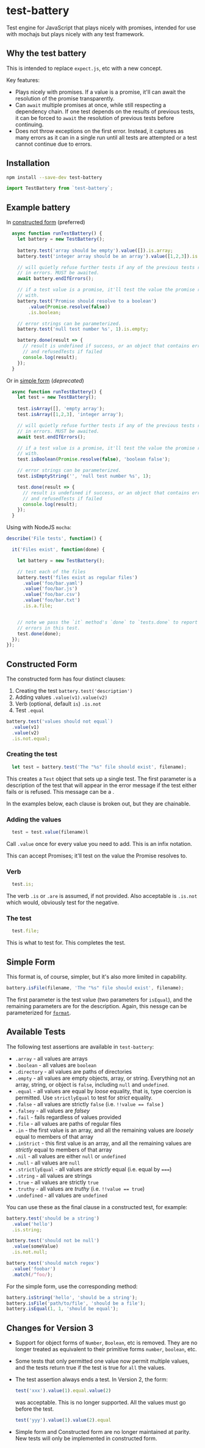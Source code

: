 # test-battery

Test engine for JavaScript that plays nicely with promises, intended for use
with mochajs but plays nicely with any test framework.

## Why the test battery

This is intended to replace `expect.js`, etc with a new concept.

Key features:

- Plays nicely with promises. If a value is a promise, it'll can await the
  resolution of the promise transparently.
- Can `await` multiple promises at once, while still respecting a dependency
  chain. If one test depends on the results of previous tests, it can be
  forced to `await` the resolution of previous tests before continuing.
- Does not throw exceptions on the first error. Instead, it captures as many
  errors as it can in a single run until all tests are attempted or a test
  cannot continue due to errors.

## Installation

```sh
npm install --save-dev test-battery
```

```javascript
import TestBattery from `test-battery`;
```

## Example battery

In [constructed form](#constructed-form) (preferred)

```javascript
  async function runTestBattery() {
    let battery = new TestBattery();
    
    battery.test('array should be empty').value([]).is.array;
    battery.test('integer array should be an array').value([1,2,3]).is.array;

    // will quietly refuse further tests if any of the previous tests resulted
    // in errors. MUST be awaited.
    await battery.endIfErrors();

    // if a test value is a promise, it'll test the value the promise resolves
    // with.
    battery.test('Promise should resolve to a boolean')
        .value(Promise.resolve(false))
        .is.boolean;

    // error strings can be parameterized.
    battery.test('null test number %s', 1).is.empty;

    battery.done(result => {
      // result is undefined if success, or an object that contains errors
      // and refusedTests if failed
      console.log(result);
    });
  }
```

Or in [simple form](#simple-form) (_deprecated_)

```javascript
  async function runTestBattery() {
    let test = new TestBattery();
    
    test.isArray([], 'empty array');
    test.isArray([1,2,3], 'integer array');

    // will quietly refuse further tests if any of the previous tests resulted
    // in errors. MUST be awaited.
    await test.endIfErrors();

    // if a test value is a promise, it'll test the value the promise resolves
    // with.
    test.isBoolean(Promise.resolve(false), 'boolean false');

    // error strings can be parameterized.
    test.isEmptyString('', 'null test number %s', 1);

    test.done(result => {
      // result is undefined if success, or an object that contains errors
      // and refusedTests if failed
      console.log(result);
    });
  }
```

Using with NodeJS `mocha`:

```javascript
describe('File tests', function() {

  it('Files exist', function(done) {

    let battery = new TestBattery();

    // test each of the files
    battery.test('files exist as regular files')
      .value('foo/bar.yaml')
      .value('foo/bar.js')
      .value('foo/bar.csv')
      .value('foo/bar.txt')
      .is.a.file;


    // note we pass the `it` method's `done` to `tests.done` to report all
    // errors in this test.
    test.done(done);
  });
});

```

## Constructed Form

The constructed form has four distinct clauses:

1) Creating the test `battery.test('description')`
1) Adding values `.value(v1).value(v2)`
1) Verb (optional, default `is`) `.is.not`
1) Test `.equal`

```javascript
battery.test('values should not equal`)
  .value(v1)
  .value(v2)
  .is.not.equal;
```

### Creating the test

```javascript
  let test = battery.test('The "%s" file should exist', filename);
```

This creates a `Test` object that sets up a single test. The first parameter is a description of the test that will appear in the error message if the test either fails or is refused. This message can be a .

In the examples below, each clause is broken out, but they are chainable.

### Adding the values

```javascript
  test = test.value(filename)l
```

Call `.value` once for every value you need to add. This is an infix notation.

This can accept Promises; it'll test on the value the Promise resolves to.

### Verb

```javascript
  test.is;
```

The verb `.is` or `.are` is assumed, if not provided. Also acceptable is `.is.not` which would, obviously test for the negative.

### The test

```javascript
  test.file;
```

This is what to test for. This completes the test.

## Simple Form

This format is, of course, simpler, but it's also more limited in capability.

```javascript
battery.isFile(filename, 'The "%s" file should exist', filename);
```

The first parameter is the test value (two parameters for `isEqual`), and the remaining parameters are for the description. Again, this nessge can be parameterized for [`format`](https://www.npmjs.com/package/format).

## Available Tests

The following test assertions are available in `test-battery`:

- `.array` - all values are arrays
- `.boolean` - all values are `boolean`
- `.directory` - all values are paths of directories
- `.empty` - all values are empty objects, array, or string. Everything not an array, string, or object is `false`, including `null` and `undefined`.
- `.equal` - all values are equal by _loose_ equality, that is, type coercion is permitted. Use `strictlyEqual` to test for _strict_ equality.
- `.false` - all values are strictly `false` (i.e. `!!value == false` )
- `.falsey` - all values are _falsey_
- `.fail` - fails regardless of values provided
- `.file` - all values are paths of regular files
- `.in` - the first value is an array, and all the remaining values are _loosely_ equal to members of that array
- `.inStrict` - this first value is an array, and all the remaining values are _strictly_ equal to members of that array
- `.nil` - all values are either `null` or `undefined`
- `.null` - all values are `null`
- `.strictlyEqual` - all values are _strictly_ equal (i.e. equal by `===`)
- `.string` - all values are strings
- `.true` - all values are strictly `true`
- `.truthy` - all values are _truthy_ (i.e. `!!value == true`)
- `.undefined` - all values are `undefined`

You can use these as the final clause in a constructed test, for example:

```javascript
battery.test('should be a string')
  .value('hello')
  .is.string;

battery.test('should not be null')
  .value(someValue)
  .is.not.null;

battery.test('should match regex')
  .value('foobar')
  .match(/^foo/);
```

For the simple form, use the corresponding method:

```javascript
battery.isString('hello', 'should be a string');
battery.isFile('path/to/file', 'should be a file');
battery.isEqual(1, 1, 'should be equal');
```

## Changes for Version 3

- Support for object forms of `Number`, `Boolean`, etc is removed. They are no longer treated as equivalent to their primitive forms `number`, `boolean`, etc.
- Some tests that only permitted one value now permit multiple values, and the tests return true if the test is true for `all` the values.
- The test assertion always ends a test. In Version 2, the form:

    ```typescript
    test('xxx').value(1).equal.value(2)
    ```

    was acceptable. This is no longer supported. All the values must go before the test.

    ```typescript
    test('yyy').value(1).value(2).equal
    ```

- Simple form and Constructed form are no longer maintained at parity. New tests will only be implemented in constructed form.
